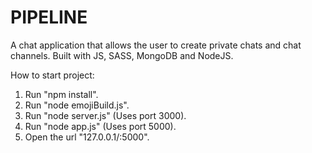 # PIPELINE
A chat application that allows the user to create private chats and chat channels. Built with JS, SASS, MongoDB and NodeJS.

How to start project:
1. Run "npm install".
2. Run "node emojiBuild.js".
3. Run "node server.js" (Uses port 3000).
4. Run "node app.js" (Uses port 5000).
5. Open the url "127.0.0.1/:5000".
